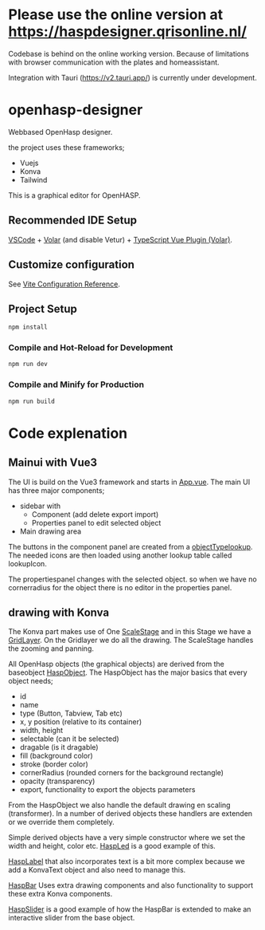 # Please use the online version at https://haspdesigner.qrisonline.nl/
Codebase is behind on the online working version.
Because of limitations with browser communication with the plates and homeassistant.

Integration with Tauri (https://v2.tauri.app/) is currently under development.

# openhasp-designer

Webbased OpenHasp designer. 

the project uses these frameworks;
- Vuejs
- Konva
- Tailwind
  
This is a graphical editor for OpenHASP.

## Recommended IDE Setup

[VSCode](https://code.visualstudio.com/) + [Volar](https://marketplace.visualstudio.com/items?itemName=Vue.volar) (and disable Vetur) + [TypeScript Vue Plugin (Volar)](https://marketplace.visualstudio.com/items?itemName=Vue.vscode-typescript-vue-plugin).

## Customize configuration

See [Vite Configuration Reference](https://vitejs.dev/config/).

## Project Setup

```sh
npm install
```

### Compile and Hot-Reload for Development

```sh
npm run dev
```

### Compile and Minify for Production

```sh
npm run build
```

# Code explenation

## Mainui with Vue3
The UI is build on the Vue3 framework and starts in [App.vue](./src/App.vue). 
The main UI has three major components;
- sidebar with
  - Component (add delete export import)
  - Properties panel to edit selected object
- Main drawing area

The buttons in the component panel are created from a [objectTypelookup](./src/utils/lookupTables.js). The needed icons are then loaded using another lookup table called lookupIcon.

The propertiespanel changes with the selected object. so when we have no cornerradius for the object there is no editor in the properties panel.

## drawing with Konva
The Konva part makes use of One [ScaleStage](./src/draw/ScaleStage.js) and in this Stage we have a [GridLayer](./src/draw/GridLayer.js). On the Gridlayer we do all the drawing. The ScaleStage handles the zooming and panning.

All OpenHasp objects (the graphical objects) are derived from the baseobject [HaspObject](./src/Hasp/HaspObject.js). The HaspObject has the major basics that every object needs;
- id
- name
- type (Button, Tabview, Tab etc)
- x, y position (relative to its container)
- width, height
- selectable (can it be selected)
- dragable (is it dragable)
- fill (background color)
- stroke (border color)
- cornerRadius (rounded corners for the background rectangle)
- opacity (transparency)
- export, functionality to export the objects parameters

From the HaspObject we also handle the default drawing en scaling (transformer). In a number of derived objects these handlers are extenden or we override them completely.

Simple derived objects have a very simple constructor where we set the width and height, color etc. [HaspLed](./src/Hasp//HaspLed.js) is a good example of this.

[HaspLabel](./src/Hasp/HaspLabel.js) that also incorporates text is a bit more complex because we add a KonvaText object and also need to manage this.

[HaspBar](./src/Hasp/HaspBar.js) Uses extra drawing components and also functionality to support these extra Konva components. 

[HaspSlider](./src/Hasp/HaspSlider.js) is a good example of how the HaspBar is extended to make an interactive slider from the base object.

